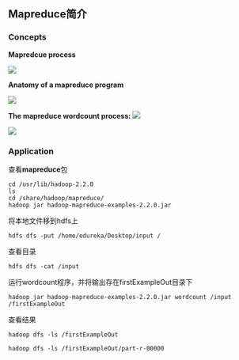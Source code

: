 ## Mapreduce简介





### Concepts


**Mapredcue process**

![](https://tva1.sinaimg.cn/large/006y8mN6gy1g974iwc6t2j315y0iancl.jpg)

**Anatomy of a mapreduce program**

![](https://tva1.sinaimg.cn/large/006y8mN6gy1g974iggmy3j318m0mmtpa.jpg)


**The mapreduce wordcount process:**
![](https://tva1.sinaimg.cn/large/006y8mN6gy1g974htfr9jj31yo0tukjl.jpg)



![](https://tva1.sinaimg.cn/large/006y8mN6gy1g9746cjxu3j31lo0kwqn8.jpg)



### Application


查看**mapreduce**包

```{}
cd /usr/lib/hadoop-2.2.0
ls
cd /share/hadoop/mapreduce/
hadoop jar hadoop-mapreduce-examples-2.2.0.jar
```

将本地文件移到hdfs上

```{bash}
hdfs dfs -put /home/edureka/Desktop/input /
```

查看目录

```{bash}
hdfs dfs -cat /input
```

运行wordcount程序，并将输出存在firstExampleOut目录下

```{bash}
hadoop jar hadoop-mapreduce-examples-2.2.0.jar wordcount /input /firstExampleOut

```


查看结果


```{bash}
hadoop dfs -ls /firstExampleOut
```


```{bash}
hadoop dfs -ls /firstExampleOut/part-r-00000
```

